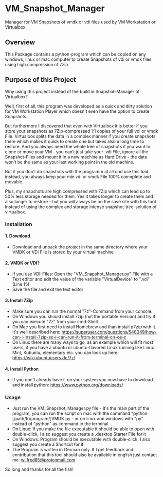 # VM_Snapshot_Manager
 Manager for VM Snapshots of vmdk or vdi files used by VM Workstation or Virtualbox


## Overview
This Package contains a python-program which can be copied on any windows, linux or mac computer to create Snapshots of vdi or vmdk files using high compression of 7zip


## Purpose of this Project
Why using this project instead of the build in Snapshot-Manager of Virtualbox?

Well, first of all, this program was developed as a quick and dirty solution for VM Workstation Player which doesn't even have the option to create Snapshots.

But furthermore I discovered that even with Virtualbox it is better if you store your snapshots as 7Zip-compressed 1:1 copies of your full vdi or vmdk File. Virtualbox splits the data in a complex manner if you create snapshots there which makes it quick to create one but takes also a long time to restore. And you always need the whole tree of snapshots if you want to clone or move your VM - you can't just take your .vdi File, ignore all the Snapshot-Files and mount it in a new machine as Hard Drive - the data won't be the same as your last working point in the old machine.

But if you don't do snapshots with the programm at all und use this tool instead, you always keep your min vdi or vmdk File 100% comnplete and movable.

Plus, my snapshots are high compressed with 7Zip which can lead up to 50% less storage needed for them. Yes it takes longer to create them and also longer to restore - but you will always be on the save site with this tool instead of using the complex and storage intense snapshot-tree-solution of virtualbox.



### Installation
#### 1. Download
  * Download and unpack the project in the same directory where your VMDK or VDI File is stored by your virtual machine

#### 2. VMDK or VDI?
  * If you use VDI-Files: Open the "VM_Snapshot_Manager.py" File with a Text editor and edit the value of the variable "VirtualDevice" to ".vdi" (Line 15)
  * Save the file and exit the text editor

#### 3. Install 7Zip
  * Make sure you can run the normal "7z"-Command from your console.
  * On Windows you should install 7zip (not the portable Version) and try if you can execute "7z" from your cmd-Shell
  * On Mac you first need to install Homebrew and than install p7zip with it. It's well described here: https://superuser.com/questions/548349/how-can-i-install-7zip-so-i-can-run-it-from-terminal-on-os-x
  * On Linux there are many ways to go, as an example which will fit most users, if you have a ubuntu or ubuntu-flavored Linux running like Linux Mint, Kubuntu, elementary etc. you can look up here: https://wiki.ubuntuusers.de/7z/

#### 4. Install Python
  * If you don't already have it on your system you now have to download and install python: https://www.python.org/downloads/

### Usage
  * Just run the VM_Snapshot_Manager.py file - it's the main part of the program, you can run the script on mac with the command "python [/path/to/program/]VMDK.py - or on linux and windows with "py" instead of "python" as command in the terminal.
  * On Linux: If you make the file executable it should be able to open with double-click, I also suggest you create a .desktop Starter File for it
  * On Windows: Program should be executable with double-click, I also suggest you create a Shortcut for it
  * The Program is written in German only. If I get feedback and contribution that this tool should also be available in english just contact me:
  <wilfred85@protonmail.com>


So long and thanks for all the fish!
